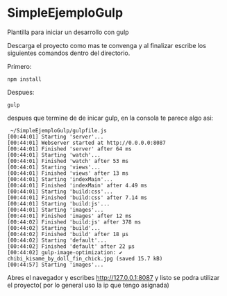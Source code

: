# SimpleEjemploGulp
Plantilla para iniciar un desarrollo con gulp

Descarga el proyecto como mas te convenga y al finalizar escribe los siguientes comandos dentro del directorio.

Primero:
```
npm install
```
Despues:
```
gulp
```

despues que termine de de inicar  gulp, en la consola te parece algo asi:
```
 ~/SimpleEjemploGulp/gulpfile.js
[00:44:01] Starting 'server'...
[00:44:01] Webserver started at http://0.0.0.0:8087
[00:44:01] Finished 'server' after 64 ms
[00:44:01] Starting 'watch'...
[00:44:01] Finished 'watch' after 53 ms
[00:44:01] Starting 'views'...
[00:44:01] Finished 'views' after 13 ms
[00:44:01] Starting 'indexMain'...
[00:44:01] Finished 'indexMain' after 4.49 ms
[00:44:01] Starting 'build:css'...
[00:44:01] Finished 'build:css' after 7.14 ms
[00:44:01] Starting 'build:js'...
[00:44:01] Starting 'images'...
[00:44:01] Finished 'images' after 12 ms
[00:44:02] Finished 'build:js' after 378 ms
[00:44:02] Starting 'build'...
[00:44:02] Finished 'build' after 18 μs
[00:44:02] Starting 'default'...
[00:44:02] Finished 'default' after 22 μs
[00:44:02] gulp-image-optimization: ✔ chibi_kisame_by_doll_fin_chick.jpg (saved 15.7 kB)
[00:44:57] Starting 'images'...
```

Abres el navegador y escribes http://127.0.0.1:8087 y listo se podra utilizar el proyecto( por lo general uso la ip que tengo asignada)
